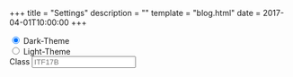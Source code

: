 +++
title = "Settings"
description = ""
template = "blog.html"
date = 2017-04-01T10:00:00
+++

<div class="mb-3">
	<div class="custom-control custom-radio">
		<input id="dark-theme" name="theme" type="radio" class="custom-control-input" checked="checked">
		<label class="custom-control-label" for="dark-theme">Dark-Theme</label>
	</div>
	<div class="custom-control custom-radio">
		<input id="light-theme" name="theme" type="radio" class="custom-control-input">
		<label class="custom-control-label" for="light-theme">Light-Theme</label>
	</div>
	<label for="theme">Class</label>
	<input type="text" class="form-control" id="theme" placeholder="ITF17B" list="classes" />
</div>